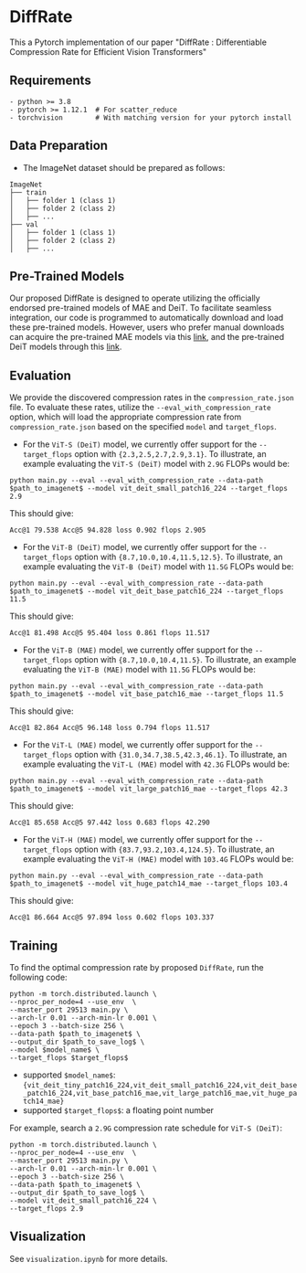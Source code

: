 # DiffRate
This a Pytorch implementation of our paper "DiffRate : Differentiable Compression Rate for Efficient Vision Transformers"


## Requirements
```
- python >= 3.8
- pytorch >= 1.12.1  # For scatter_reduce
- torchvision        # With matching version for your pytorch install
```


## Data Preparation
- The ImageNet dataset should be prepared as follows:
```
ImageNet
├── train
│   ├── folder 1 (class 1)
│   ├── folder 2 (class 2)
│   ├── ...
├── val
│   ├── folder 1 (class 1)
│   ├── folder 2 (class 2)
│   ├── ...

```

## Pre-Trained Models
Our proposed DiffRate is designed to operate utilizing the officially endorsed pre-trained models of MAE and DeiT. To facilitate seamless integration, our code is programmed to automatically download and load these pre-trained models. However, users who prefer manual downloads can acquire the pre-trained MAE models via this [link](https://github.com/facebookresearch/mae/blob/main/FINETUNE.md), and the pre-trained DeiT models through this [link](https://github.com/facebookresearch/deit/blob/main/README_deit.md).
 


## Evaluation
We provide the discovered compression rates in the `compression_rate.json` file. To evaluate these rates, utilize the `--eval_with_compression_rate` option, which will load the appropriate compression rate from `compression_rate.json` based on the specified `model` and `target_flops`.

- For the `ViT-S (DeiT)` model, we currently offer support for the `--target_flops` option with `{2.3,2.5,2.7,2.9,3.1}`. To illustrate, an example evaluating the `ViT-S (DeiT)` model with `2.9G` FLOPs would be:
```
python main.py --eval --eval_with_compression_rate --data-path $path_to_imagenet$ --model vit_deit_small_patch16_224 --target_flops 2.9
```
This should give:
```
Acc@1 79.538 Acc@5 94.828 loss 0.902 flops 2.905
```
- For the `ViT-B (DeiT)` model, we currently offer support for the `--target_flops` option with `{8.7,10.0,10.4,11.5,12.5}`. To illustrate, an example evaluating the `ViT-B (DeiT)` model with `11.5G` FLOPs would be:
```
python main.py --eval --eval_with_compression_rate --data-path $path_to_imagenet$ --model vit_deit_base_patch16_224 --target_flops 11.5
```
This should give:
```
Acc@1 81.498 Acc@5 95.404 loss 0.861 flops 11.517
```
- For the `ViT-B (MAE)` model, we currently offer support for the `--target_flops` option with `{8.7,10.0,10.4,11.5}`. To illustrate, an example evaluating the `ViT-B (MAE)` model with `11.5G` FLOPs would be:
```
python main.py --eval --eval_with_compression_rate --data-path $path_to_imagenet$ --model vit_base_patch16_mae --target_flops 11.5
```
This should give:
```
Acc@1 82.864 Acc@5 96.148 loss 0.794 flops 11.517
```
- For the `ViT-L (MAE)` model, we currently offer support for the `--target_flops` option with `{31.0,34.7,38.5,42.3,46.1}`. To illustrate, an example evaluating the `ViT-L (MAE)` model with `42.3G` FLOPs would be:
```
python main.py --eval --eval_with_compression_rate --data-path $path_to_imagenet$ --model vit_large_patch16_mae --target_flops 42.3
```
This should give:
```
Acc@1 85.658 Acc@5 97.442 loss 0.683 flops 42.290
```
- For the `ViT-H (MAE)` model, we currently offer support for the `--target_flops` option with `{83.7,93.2,103.4,124.5}`. To illustrate, an example evaluating the `ViT-H (MAE)` model with `103.4G` FLOPs would be:
```
python main.py --eval --eval_with_compression_rate --data-path $path_to_imagenet$ --model vit_huge_patch14_mae --target_flops 103.4
```
This should give:
```
Acc@1 86.664 Acc@5 97.894 loss 0.602 flops 103.337
```


## Training

To find the optimal compression rate by proposed `DiffRate`, run the following code:
```
python -m torch.distributed.launch \
--nproc_per_node=4 --use_env  \
--master_port 29513 main.py \
--arch-lr 0.01 --arch-min-lr 0.001 \
--epoch 3 --batch-size 256 \
--data-path $path_to_imagenet$ \
--output_dir $path_to_save_log$ \
--model $model_name$ \
--target_flops $target_flops$
```
- supported `$model_name$`: `{vit_deit_tiny_patch16_224,vit_deit_small_patch16_224,vit_deit_base_patch16_224,vit_base_patch16_mae,vit_large_patch16_mae,vit_huge_patch14_mae}`
- supported `$target_flops$`: a floating point number

For example, search a `2.9G` compression rate schedule for `ViT-S (DeiT)`:
```
python -m torch.distributed.launch \
--nproc_per_node=4 --use_env  \
--master_port 29513 main.py \
--arch-lr 0.01 --arch-min-lr 0.001 \
--epoch 3 --batch-size 256 \
--data-path $path_to_imagenet$ \
--output_dir $path_to_save_log$ \
--model vit_deit_small_patch16_224 \
--target_flops 2.9
```

## Visualization
See `visualization.ipynb` for more details.